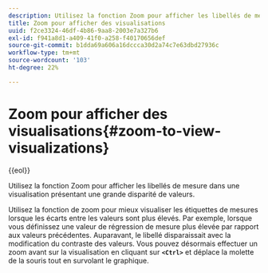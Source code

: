 ```yaml
---
description: Utilisez la fonction Zoom pour afficher les libellés de mesure dans une visualisation présentant une grande disparité de valeurs.
title: Zoom pour afficher des visualisations
uuid: f2ce3324-46df-4b86-9aa8-2003e7a327b6
exl-id: f941a8d1-a409-41f0-a258-f40170656def
source-git-commit: b1dda69a606a16dccca30d2a74c7e63dbd27936c
workflow-type: tm+mt
source-wordcount: '103'
ht-degree: 22%

---
```


# Zoom pour afficher des visualisations{#zoom-to-view-visualizations}

{{eol}}

Utilisez la fonction Zoom pour afficher les libellés de mesure dans une visualisation présentant une grande disparité de valeurs.

Utilisez la fonction de zoom pour mieux visualiser les étiquettes de mesures lorsque les écarts entre les valeurs sont plus élevés. Par exemple, lorsque vous définissez une valeur de régression de mesure plus élevée par rapport aux valeurs précédentes. Auparavant, le libellé disparaissait avec la modification du contraste des valeurs. Vous pouvez désormais effectuer un zoom avant sur la visualisation en cliquant sur **`<Ctrl>`** et déplace la molette de la souris tout en survolant le graphique.
